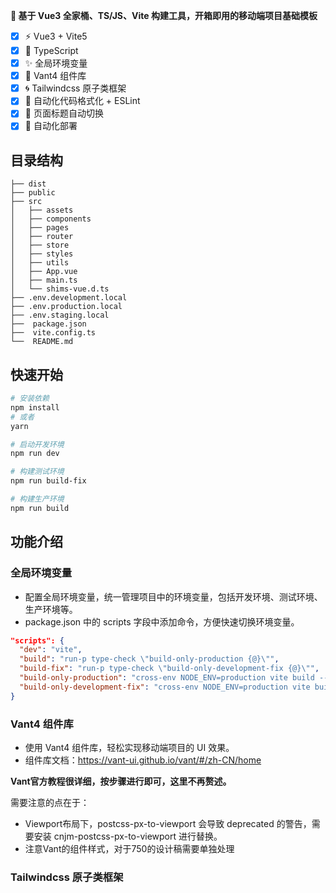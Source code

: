 <!--
 * @Author: 17714331167 changjun19920716@gmail.com
 * @Date: 2024-09-13 11:49:48
 * @LastEditors: 17714331167 changjun19920716@gmail.com
 * @LastEditTime: 2024-09-14 15:51:37
 * @FilePath: /vue3-ts-h5-template/README.md
 * @Description:
 * Copyright (c) 2024 by ${17714331167}, All Rights Reserved.
-->

**🌱 基于 Vue3 全家桶、TS/JS、Vite 构建工具，开箱即用的移动端项目基础模板**

- [x] ⚡ Vue3 + Vite5
- [x] 🍕 TypeScript
- [x] ✨ 全局环境变量
- [x] 🎨 Vant4 组件库
- [x] 🌀 Tailwindcss 原子类框架
- [x] 🌈 自动化代码格式化 + ESLint
- [x] 👏 页面标题自动切换
- [x] 🚀 自动化部署

## 目录结构

```
├── dist
├── public
├── src
│   ├── assets
│   ├── components
│   ├── pages
│   ├── router
│   ├── store
│   ├── styles
│   ├── utils
│   ├── App.vue
│   ├── main.ts
│   └── shims-vue.d.ts
├── .env.development.local
├── .env.production.local
├── .env.staging.local
├──  package.json
├──  vite.config.ts
└──  README.md
```

## 快速开始

```bash
# 安装依赖
npm install
# 或者
yarn

# 启动开发环境
npm run dev

# 构建测试环境
npm run build-fix

# 构建生产环境
npm run build
```

## 功能介绍

### 全局环境变量

- 配置全局环境变量，统一管理项目中的环境变量，包括开发环境、测试环境、生产环境等。
- package.json 中的 scripts 字段中添加命令，方便快速切换环境变量。

```json
"scripts": {
  "dev": "vite",
  "build": "run-p type-check \"build-only-production {@}\"",
  "build-fix": "run-p type-check \"build-only-development-fix {@}\"",
  "build-only-production": "cross-env NODE_ENV=production vite build --mode production",
  "build-only-development-fix": "cross-env NODE_ENV=production vite build --mode development-fix",
}
```

### Vant4 组件库

- 使用 Vant4 组件库，轻松实现移动端项目的 UI 效果。
- 组件库文档：https://vant-ui.github.io/vant/#/zh-CN/home

**Vant官方教程很详细，按步骤进行即可，这里不再赘述。**

需要注意的点在于：

- Viewport布局下，postcss-px-to-viewport 会导致 deprecated 的警告，需要安装 cnjm-postcss-px-to-viewport 进行替换。
- 注意Vant的组件样式，对于750的设计稿需要单独处理

### Tailwindcss 原子类框架
